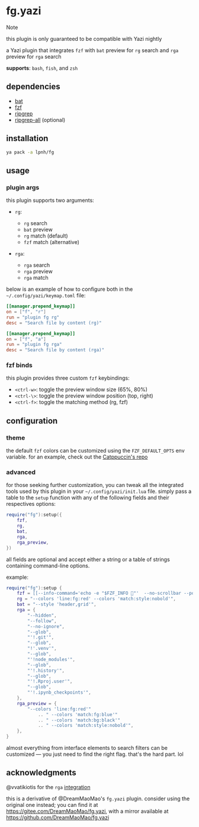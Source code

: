 # fg.yazi

> [!NOTE]
> this plugin is only guaranteed to be compatible with Yazi nightly

a Yazi plugin that integrates `fzf` with `bat` preview for `rg` search and
`rga` preview for `rga` search

**supports**: `bash`, `fish`, and `zsh`

## dependencies

- [bat](https://github.com/sharkdp/bat)
- [fzf](https://junegunn.github.io/fzf/)
- [ripgrep](https://github.com/BurntSushi/ripgrep)
- [ripgrep-all](https://github.com/phiresky/ripgrep-all) (optional)

## installation

```sh
ya pack -a lpnh/fg
```

## usage

### plugin args

this plugin supports two arguments:

- `rg`:
   - `rg` search
   - `bat` preview
   - `rg` match (default)
   - `fzf` match (alternative)

- `rga`:
   - `rga` search
   - `rga` preview
   - `rga` match

below is an example of how to configure both in the
`~/.config/yazi/keymap.toml` file:

```toml
[[manager.prepend_keymap]]
on = ["f", "r"]
run = "plugin fg rg"
desc = "Search file by content (rg)"

[[manager.prepend_keymap]]
on = ["f", "a"]
run = "plugin fg rga"
desc = "Search file by content (rga)"
```

### fzf binds

this plugin provides three custom `fzf` keybindings:

- `<ctrl-w>`: toggle the preview window size (65%, 80%)
- `<ctrl-\>`: toggle the preview window position (top, right)
- `<ctrl-f>`: toggle the matching method (rg, fzf)

## configuration

### theme

the default `fzf` colors can be customized using the `FZF_DEFAULT_OPTS` env
variable. for an example, check out the [Catppuccin's
repo](https://github.com/catppuccin/fzf?tab=readme-ov-file#usage)

### advanced

for those seeking further customization, you can tweak all the integrated tools
used by this plugin in your `~/.config/yazi/init.lua` file. simply pass a table
to the `setup` function with any of the following fields and their respectives
options:

```lua
require("fg"):setup({
    fzf,
    rg,
    bat,
    rga,
    rga_preview,
})
```

all fields are optional and accept either a string or a table of strings
containing command-line options.

example:

```lua
require("fg"):setup {
	fzf = [[--info-command='echo -e "$FZF_INFO 💛"'  --no-scrollbar --pointer '󰼛']],
	rg = "--colors 'line:fg:red' --colors 'match:style:nobold'",
	bat = "--style 'header,grid'",
	rga = {
		"--hidden",
		"--follow",
		"--no-ignore",
		"--glob",
		"'!.git'",
		"--glob",
		"!'.venv'",
		"--glob",
		"'!node_modules'",
		"--glob",
		"'!.history'",
		"--glob",
		"'!.Rproj.user'",
		"--glob",
		"'!.ipynb_checkpoints'",
	},
	rga_preview = {
		"--colors 'line:fg:red'"
			.. " --colors 'match:fg:blue'"
			.. " --colors 'match:bg:black'"
			.. " --colors 'match:style:nobold'",
	},
}
```

almost everything from interface elements to search filters can be customized —
you just need to find the right flag. that's the hard part. lol

## acknowledgments

@vvatikiotis for the `rga`
[integration](https://github.com/lpnh/fg.yazi/pull/1)

this is a derivative of @DreamMaoMao's `fg.yazi` plugin. consider using the
original one instead; you can find it at
<https://gitee.com/DreamMaoMao/fg.yazi>, with a mirror available at
<https://github.com/DreamMaoMao/fg.yazi>
